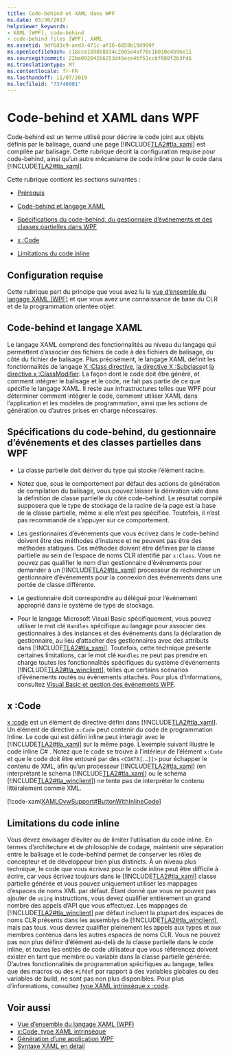 ```yaml
---
title: Code-behind et XAML dans WPF
ms.date: 03/30/2017
helpviewer_keywords:
- XAML [WPF], code-behind
- code-behind files [WPF], XAML
ms.assetid: 9df6d3c9-aed3-471c-af36-6859b19d999f
ms.openlocfilehash: c18cce1898b8834c20d5e4af70c1b010e4b96e11
ms.sourcegitcommit: 22be09204266253d45ece46f51cc6f080f2b3fd6
ms.translationtype: MT
ms.contentlocale: fr-FR
ms.lasthandoff: 11/07/2019
ms.locfileid: "73740901"
---
```

# <a name="code-behind-and-xaml-in-wpf"></a>Code-behind et XAML dans WPF
<a name="introduction"></a>Code-behind est un terme utilisé pour décrire le code joint aux objets définis par le balisage, quand une page [!INCLUDE[TLA2#tla_xaml](../../../../includes/tla2sharptla-xaml-md.md)] est compilée par balisage. Cette rubrique décrit la configuration requise pour code-behind, ainsi qu’un autre mécanisme de code inline pour le code dans [!INCLUDE[TLA2#tla_xaml](../../../../includes/tla2sharptla-xaml-md.md)].  
  
 Cette rubrique contient les sections suivantes :  
  
- [Prérequis](#Prerequisites)  
  
- [Code-behind et langage XAML](#codebehind_and_the_xaml_language)  
  
- [Spécifications du code-behind, du gestionnaire d’événements et des classes partielles dans WPF](#Code_behind__Event_Handler__and_Partial_Class)  
  
- [x :Code](#x_Code)  
  
- [Limitations du code inline](#Inline_Code_Limitations)  
  
<a name="Prerequisites"></a>   
## <a name="prerequisites"></a>Configuration requise  
 Cette rubrique part du principe que vous avez lu la [vue d’ensemble du langage XAML (WPF)](../../../desktop-wpf/fundamentals/xaml.md) et que vous avez une connaissance de base du CLR et de la programmation orientée objet.  
  
<a name="codebehind_and_the_xaml_language"></a>   
## <a name="code-behind-and-the-xaml-language"></a>Code-behind et langage XAML  
 Le langage XAML comprend des fonctionnalités au niveau du langage qui permettent d’associer des fichiers de code à des fichiers de balisage, du côté du fichier de balisage. Plus précisément, le langage XAML définit les fonctionnalités de langage [X :Class directive](../../xaml-services/x-class-directive.md), [la directive X :Subclass](../../xaml-services/x-subclass-directive.md)et [la directive x :ClassModifier](../../xaml-services/x-classmodifier-directive.md). La façon dont le code doit être généré, et comment intégrer le balisage et le code, ne fait pas partie de ce que spécifie le langage XAML. Il reste aux infrastructures telles que WPF pour déterminer comment intégrer le code, comment utiliser XAML dans l’application et les modèles de programmation, ainsi que les actions de génération ou d’autres prises en charge nécessaires.  
  
<a name="Code_behind__Event_Handler__and_Partial_Class"></a>   
## <a name="code-behind-event-handler-and-partial-class-requirements-in-wpf"></a>Spécifications du code-behind, du gestionnaire d’événements et des classes partielles dans WPF  
  
- La classe partielle doit dériver du type qui stocke l’élément racine.  
  
- Notez que, sous le comportement par défaut des actions de génération de compilation du balisage, vous pouvez laisser la dérivation vide dans la définition de classe partielle du côté code-behind. Le résultat compilé supposera que le type de stockage de la racine de la page est la base de la classe partielle, même si elle n’est pas spécifiée. Toutefois, il n’est pas recommandé de s’appuyer sur ce comportement.  
  
- Les gestionnaires d’événements que vous écrivez dans le code-behind doivent être des méthodes d’instance et ne peuvent pas être des méthodes statiques. Ces méthodes doivent être définies par la classe partielle au sein de l’espace de noms CLR identifié par `x:Class`. Vous ne pouvez pas qualifier le nom d’un gestionnaire d’événements pour demander à un [!INCLUDE[TLA2#tla_xaml](../../../../includes/tla2sharptla-xaml-md.md)] processeur de rechercher un gestionnaire d’événements pour la connexion des événements dans une portée de classe différente.  
  
- Le gestionnaire doit correspondre au délégué pour l’événement approprié dans le système de type de stockage.  
  
- Pour le langage Microsoft Visual Basic spécifiquement, vous pouvez utiliser le mot clé `Handles` spécifique au langage pour associer des gestionnaires à des instances et des événements dans la déclaration de gestionnaire, au lieu d’attacher des gestionnaires avec des attributs dans [!INCLUDE[TLA2#tla_xaml](../../../../includes/tla2sharptla-xaml-md.md)]. Toutefois, cette technique présente certaines limitations, car le mot clé `Handles` ne peut pas prendre en charge toutes les fonctionnalités spécifiques du système d’événements [!INCLUDE[TLA2#tla_winclient](../../../../includes/tla2sharptla-winclient-md.md)], telles que certains scénarios d’événements routés ou événements attachés. Pour plus d’informations, consultez [Visual Basic et gestion des événements WPF](visual-basic-and-wpf-event-handling.md).  
  
<a name="x_Code"></a>   
## <a name="xcode"></a>x :Code  
 [x :code](../../xaml-services/x-code-intrinsic-xaml-type.md) est un élément de directive défini dans [!INCLUDE[TLA2#tla_xaml](../../../../includes/tla2sharptla-xaml-md.md)]. Un élément de directive `x:Code` peut contenir du code de programmation Inline. Le code qui est défini inline peut interagir avec le [!INCLUDE[TLA2#tla_xaml](../../../../includes/tla2sharptla-xaml-md.md)] sur la même page. L’exemple suivant illustre le code inline C# . Notez que le code se trouve à l’intérieur de l’élément `x:Code` et que le code doit être entouré par des `<CDATA[`...`]]>` pour échapper le contenu de XML, afin qu’un processeur [!INCLUDE[TLA2#tla_xaml](../../../../includes/tla2sharptla-xaml-md.md)] (en interprétant le schéma [!INCLUDE[TLA2#tla_xaml](../../../../includes/tla2sharptla-xaml-md.md)] ou le schéma [!INCLUDE[TLA2#tla_winclient](../../../../includes/tla2sharptla-winclient-md.md)]) ne tente pas de interpréter le contenu littéralement comme XML.  
  
 [!code-xaml[XAMLOvwSupport#ButtonWithInlineCode](~/samples/snippets/csharp/VS_Snippets_Wpf/XAMLOvwSupport/CSharp/page4.xaml#buttonwithinlinecode)]  
  
<a name="Inline_Code_Limitations"></a>   
## <a name="inline-code-limitations"></a>Limitations du code inline  
 Vous devez envisager d’éviter ou de limiter l’utilisation du code inline. En termes d’architecture et de philosophie de codage, maintenir une séparation entre le balisage et le code-behind permet de conserver les rôles de concepteur et de développeur bien plus distincts. À un niveau plus technique, le code que vous écrivez pour le code inline peut être difficile à écrire, car vous écrivez toujours dans le [!INCLUDE[TLA2#tla_xaml](../../../../includes/tla2sharptla-xaml-md.md)] classe partielle générée et vous pouvez uniquement utiliser les mappages d’espaces de noms XML par défaut. Étant donné que vous ne pouvez pas ajouter de `using` instructions, vous devez qualifier entièrement un grand nombre des appels d’API que vous effectuez. Les mappages de [!INCLUDE[TLA2#tla_winclient](../../../../includes/tla2sharptla-winclient-md.md)] par défaut incluent la plupart des espaces de noms CLR présents dans les assemblys de [!INCLUDE[TLA2#tla_winclient](../../../../includes/tla2sharptla-winclient-md.md)], mais pas tous. vous devrez qualifier pleinement les appels aux types et aux membres contenus dans les autres espaces de noms CLR. Vous ne pouvez pas non plus définir d’élément au-delà de la classe partielle dans le code inline, et toutes les entités de code utilisateur que vous référencez doivent exister en tant que membre ou variable dans la classe partielle générée. D’autres fonctionnalités de programmation spécifiques au langage, telles que des macros ou des `#ifdef` par rapport à des variables globales ou des variables de build, ne sont pas non plus disponibles. Pour plus d’informations, consultez [type XAML intrinsèque x :code](../../xaml-services/x-code-intrinsic-xaml-type.md).  
  
## <a name="see-also"></a>Voir aussi

- [Vue d’ensemble du langage XAML (WPF)](../../../desktop-wpf/fundamentals/xaml.md)
- [x:Code, type XAML intrinsèque](../../xaml-services/x-code-intrinsic-xaml-type.md)
- [Génération d’une application WPF](../app-development/building-a-wpf-application-wpf.md)
- [Syntaxe XAML en détail](xaml-syntax-in-detail.md)

